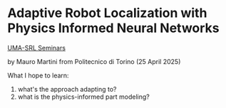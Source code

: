 # Adaptive Robot Localization with Physics Informed Neural Networks
[UMA-SRL Seminars](#)

by Mauro Martini from Politecnico di Torino (25 April 2025)

What I hope to learn:
1. what's the approach adapting to?
2. what is the physics-informed part modeling?

 

